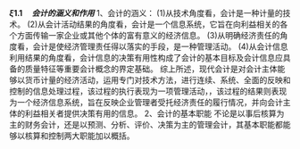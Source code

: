 **$\xi1.1 \quad 会计的涵义和作用$**
1、会计的涵义：
(1)从技术角度看，会计是一种计量的技术。
(2)从会计活动结果的角度看，会计是一个信息系统，它旨在向利益相关的各个方面传输一家企业或其他个体的富有意义的经济信息。
(3)从明确经济责任的角度看，会计是使经济管理责任得以落实的手段，是一种管理活动。
(4)从会计信息利用结果的角度看，会计信息的决策有用性构成了会计的基本目标及会计信息应具备的质量特征等重要会计概念的界定基础。
综上所述，现代会计是对会计主体能够以货币计量的经济活动，运用专门对技术方法，进行连续、系统、全面的反映和控制的信息处理过程，该过程的执行表现为一项管理活动，，该过程的结果则表现为一个经济信息系统，旨在反映企业管理者受托经济责任的履行情况，并向会计主体的利益相关者提供决策有用的信息。
2、会计的基本职能
不论是以事后核算为主的财务会计，还是以预测、分析、评价、决策为主的管理会计，其基本职能都能够以核算和控制两大职能加以概括。
